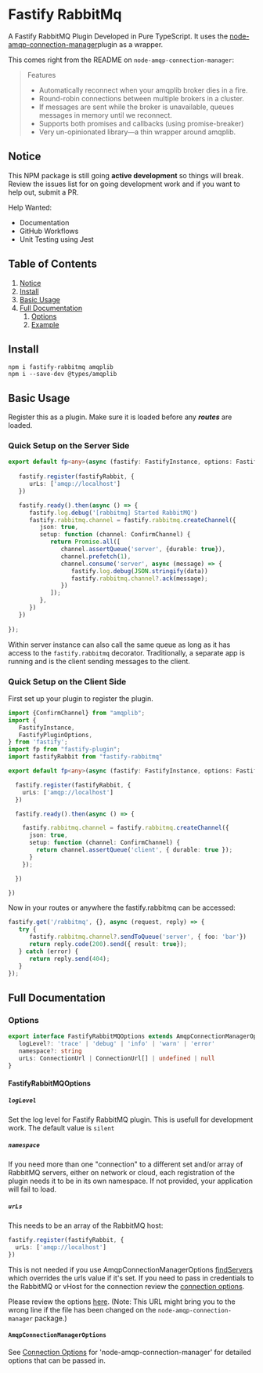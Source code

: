 # Fastify RabbitMq

A Fastify RabbitMQ Plugin Developed in Pure TypeScript.
It uses the [node-amqp-connection-manager](https://github.com/jwalton/node-amqp-connection-manager)plugin as a wrapper.

This comes right from the README on ```node-amqp-connection-manager```:

> Features
> * Automatically reconnect when your amqplib broker dies in a fire.
> * Round-robin connections between multiple brokers in a cluster.
> * If messages are sent while the broker is unavailable, queues messages in memory until we reconnect.
> * Supports both promises and callbacks (using promise-breaker)
> * Very un-opinionated library—a thin wrapper around amqplib.

## Notice

This NPM package is still going **active development** so things will break. Review the issues list for on going development work and if you want to help out, submit a PR.

Help Wanted:
* Documentation
* GitHub Workflows
* Unit Testing using Jest

## Table of Contents

1. [Notice](#notice)
2. [Install](#install)
2. [Basic Usage](#basic-usage)
3. [Full Documentation](#full-documentation)
   1. [Options](#options)
   2. [Example](#example)

## Install
```
npm i fastify-rabbitmq amqplib
npm i --save-dev @types/amqplib
```

## Basic Usage
Register this as a plugin.
Make sure it is loaded before any ***routes*** are loaded.

### Quick Setup on the Server Side

```typescript
export default fp<any>(async (fastify: FastifyInstance, options: FastifyPluginOptions) => {
  
   fastify.register(fastifyRabbit, {
      urLs: ['amqp://localhost']
   })

   fastify.ready().then(async () => {
      fastify.log.debug('[rabbitmq] Started RabbitMQ')
      fastify.rabbitmq.channel = fastify.rabbitmq.createChannel({
         json: true,
         setup: function (channel: ConfirmChannel) {
            return Promise.all([
               channel.assertQueue('server', {durable: true}),
               channel.prefetch(1),
               channel.consume('server', async (message) => {
                  fastify.log.debug(JSON.stringify(data))
                  fastify.rabbitmq.channel?.ack(message);
               })
            ]);
         },
      })
   })
   
});
```

Within server instance can also call the same queue as long as it has access to the ``fastify.rabbitmq`` decorator.
Traditionally, a separate app is running and is the client sending messages to the client.

### Quick Setup on the Client Side

First set up your plugin to register the plugin.

```typescript
import {ConfirmChannel} from "amqplib";
import {
   FastifyInstance,
   FastifyPluginOptions,
} from 'fastify';
import fp from "fastify-plugin";
import fastifyRabbit from "fastify-rabbitmq"

export default fp<any>(async (fastify: FastifyInstance, options: FastifyPluginOptions) => {

  fastify.register(fastifyRabbit, {
    urLs: ['amqp://localhost']
  })

  fastify.ready().then(async () => {

    fastify.rabbitmq.channel = fastify.rabbitmq.createChannel({
      json: true,
      setup: function (channel: ConfirmChannel) {
        return channel.assertQueue('client', { durable: true });
      }
    });

  })

})
```

Now in your routes or anywhere the fastify.rabbitmq can be accessed:

```typescript
fastify.get('/rabbitmq', {}, async (request, reply) => {
   try {
      fastify.rabbitmq.channel?.sendToQueue('server', { foo: 'bar'})
      return reply.code(200).send({ result: true});
   } catch (error) {
      return reply.send(404);
   }
});
```

## Full Documentation

### Options

```typescript
export interface FastifyRabbitMQOptions extends AmqpConnectionManagerOptions {
   logLevel?: 'trace' | 'debug' | 'info' | 'warn' | 'error'
   namespace?: string
   urLs: ConnectionUrl | ConnectionUrl[] | undefined | null
}
```
#### FastifyRabbitMQOptions

##### `logLevel`

Set the log level for Fastify RabbitMQ plugin. This is usefull for development work. The default value is ```silent```

##### `namespace`

If you need more than one "connection" to a different set and/or array of RabbitMQ servers,
either on network or cloud, each registration of the plugin needs it to be in its own namespace.
If not provided, your application will fail to load.

##### `urLs`

This needs to be an array of the RabbitMQ host:

```typescript
fastify.register(fastifyRabbit, {
  urLs: ['amqp://localhost']
})
```

This is not needed
if you use AmqpConnectionManagerOptions [findServers](https://github.com/jwalton/node-amqp-connection-manager#connecturls-options)
which overrides the urls value if it's set.
If you need
to pass in credentials to the RabbitMQ or vHost for the connection review the [connection options](#amqpconnectionmanageroptions).

Please review the options [here](https://github.com/jwalton/node-amqp-connection-manager/blob/master/src/AmqpConnectionManager.ts#L26C13-L26C34).
(Note:
This URL might bring you to the wrong line
if the file has been changed on the ```node-amqp-connection-manager``` package.)

#### ```AmqpConnectionManagerOptions```

See [Connection Options](https://github.com/jwalton/node-amqp-connection-manager#connecturls-options) for 'node-amqp-connection-manager' for detailed options that can be passed in.
